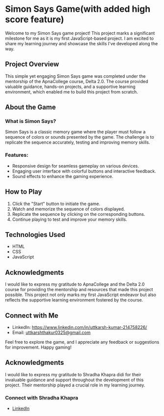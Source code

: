 # Simon Says Game(with added high score feature)

Welcome to my Simon Says game project! This project marks a significant milestone for me as it is my first JavaScript-based project. I am excited to share my learning journey and showcase the skills I've developed along the way.

## Project Overview

This simple yet engaging Simon Says game was completed under the mentorship of the ApnaCollege course, Delta 2.0. The course provided valuable guidance, hands-on projects, and a supportive learning environment, which enabled me to build this project from scratch.

## About the Game

### What is Simon Says?
Simon Says is a classic memory game where the player must follow a sequence of colors or sounds presented by the game. The challenge is to replicate the sequence accurately, testing and improving memory skills.

### Features:
- Responsive design for seamless gameplay on various devices.
- Engaging user interface with colorful buttons and interactive feedback.
- Sound effects to enhance the gaming experience.

## How to Play
1. Click the "Start" button to initiate the game.
2. Watch and memorize the sequence of colors displayed.
3. Replicate the sequence by clicking on the corresponding buttons.
4. Continue playing to test and improve your memory skills.

## Technologies Used
- HTML
- CSS
- JavaScript

## Acknowledgments
I would like to express my gratitude to ApnaCollege and the Delta 2.0 course for providing the mentorship and resources that made this project possible. This project not only marks my first JavaScript endeavor but also reflects the supportive learning environment fostered by the course.

## Connect with Me
- LinkedIn: https://www.linkedin.com/in/uttkarsh-kumar-214758226/
- Email: uttkarshthakur0325@gmail.com

Feel free to explore the game, and I appreciate any feedback or suggestions for improvement. Happy gaming!
## Acknowledgments
I would like to express my gratitude to Shradha Khapra didi for their invaluable guidance and support throughout the development of this project. Their mentorship played a crucial role in my learning journey.

### Connect with Shradha Khapra
- [LinkedIn](https://www.linkedin.com/in/shradha-khapra/)
